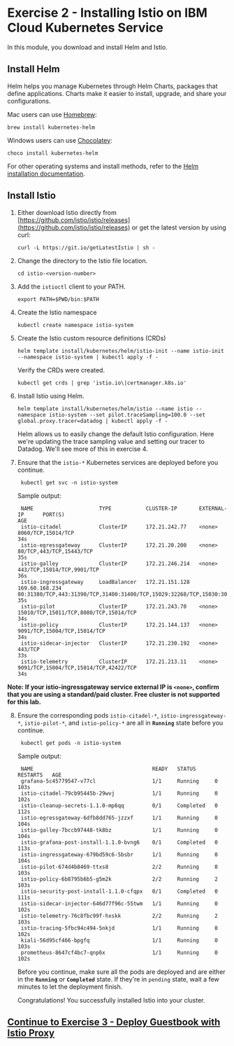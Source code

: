 # Exercise 2 - Installing Istio on IBM Cloud Kubernetes Service

In this module, you download and install Helm and Istio.

## Install Helm

Helm helps you manage Kubernetes through Helm Charts, packages that define applications. Charts make it easier to install, upgrade, and share your configurations.

Mac users can use [Homebrew](https://brew.sh/):

```text
brew install kubernetes-helm
```

Windows users can use [Chocolatey](https://chocolatey.org/):

```text
choco install kubernetes-helm
```

For other operating systems and install methods, refer to the [Helm installation documentation](https://github.com/helm/helm#install).

## Install Istio

1. Either download Istio directly from [https://github.com/istio/istio/releases](https://github.com/istio/istio/releases) or get the latest version by using curl:

   ```text
   curl -L https://git.io/getLatestIstio | sh -
   ```

2. Change the directory to the Istio file location.

   ```text
   cd istio-<version-number>
   ```

3. Add the `istioctl` client to your PATH.

   ```text
   export PATH=$PWD/bin:$PATH
   ```

4. Create the Istio namespace

   ```text
   kubectl create namespace istio-system
   ```

5. Create the Istio custom resource definitions (CRDs)

   ```text
   helm template install/kubernetes/helm/istio-init --name istio-init --namespace istio-system | kubectl apply -f -
   ```

   Verify the CRDs were created.

   ```text
   kubectl get crds | grep 'istio.io\|certmanager.k8s.io'
   ```

6. Install Istio using Helm.

   ```text
   helm template install/kubernetes/helm/istio --name istio --namespace istio-system --set pilot.traceSampling=100.0 --set global.proxy.tracer=datadog | kubectl apply -f -
   ```

   Helm allows us to easily change the default Istio configuration. Here we're updating the trace sampling value and setting our tracer to Datadog. We'll see more of this in exercise 4.

7. Ensure that the `istio-*` Kubernetes services are deployed before you continue.

   ```text
    kubectl get svc -n istio-system
   ```

   Sample output:

   ```text
    NAME                     TYPE           CLUSTER-IP       EXTERNAL-IP      PORT(S)                                                                                                                                      AGE
    istio-citadel            ClusterIP      172.21.242.77    <none>           8060/TCP,15014/TCP                                                                                                                           34s
    istio-egressgateway      ClusterIP      172.21.20.200    <none>           80/TCP,443/TCP,15443/TCP                                                                                                                     35s
    istio-galley             ClusterIP      172.21.246.214   <none>           443/TCP,15014/TCP,9901/TCP                                                                                                                   36s
    istio-ingressgateway     LoadBalancer   172.21.151.128   169.60.168.234   80:31380/TCP,443:31390/TCP,31400:31400/TCP,15029:32268/TCP,15030:30743/TCP,15031:32200/TCP,15032:31341/TCP,15443:31059/TCP,15020:31039/TCP   35s
    istio-pilot              ClusterIP      172.21.243.70    <none>           15010/TCP,15011/TCP,8080/TCP,15014/TCP                                                                                                       34s
    istio-policy             ClusterIP      172.21.144.137   <none>           9091/TCP,15004/TCP,15014/TCP                                                                                                                 34s
    istio-sidecar-injector   ClusterIP      172.21.230.192   <none>           443/TCP                                                                                                                                      33s
    istio-telemetry          ClusterIP      172.21.213.11    <none>           9091/TCP,15004/TCP,15014/TCP,42422/TCP                                                                                                       34s
   ```

**Note: If your istio-ingressgateway service external IP is `<none>`, confirm that you are using a standard/paid cluster. Free cluster is not supported for this lab.**

8. Ensure the corresponding pods `istio-citadel-*`, `istio-ingressgateway-*`, `istio-pilot-*`, and `istio-policy-*` are all in **`Running`** state before you continue.

   ```text
    kubectl get pods -n istio-system
   ```

   Sample output:

   ```text
    NAME                                      READY   STATUS      RESTARTS   AGE
    grafana-5c45779547-v77cl                  1/1     Running     0          103s
    istio-citadel-79cb95445b-29wvj            1/1     Running     0          102s
    istio-cleanup-secrets-1.1.0-mp6qq         0/1     Completed   0          112s
    istio-egressgateway-6dfb8dd765-jzzxf      1/1     Running     0          104s
    istio-galley-7bccb97448-tk8bz             1/1     Running     0          104s
    istio-grafana-post-install-1.1.0-bvng6    0/1     Completed   0          113s
    istio-ingressgateway-679bd59c6-5bsbr      1/1     Running     0          104s
    istio-pilot-674d4b8469-ttxs8              2/2     Running     0          103s
    istio-policy-6b8795b6b5-g5m2k             2/2     Running     2          103s
    istio-security-post-install-1.1.0-cfqpx   0/1     Completed   0          111s
    istio-sidecar-injector-646d77f96c-55twm   1/1     Running     0          102s
    istio-telemetry-76c8fbc99f-hxskk          2/2     Running     2          103s
    istio-tracing-5fbc94c494-5nkjd            1/1     Running     0          102s
    kiali-56d95cf466-bpgfq                    1/1     Running     0          103s
    prometheus-8647cf4bc7-qnp6x               1/1     Running     0          102s
   ```

   Before you continue, make sure all the pods are deployed and are either in the **`Running`** or **`Completed`** state. If they're in `pending` state, wait a few minutes to let the deployment finish.

   Congratulations! You successfully installed Istio into your cluster.

## [Continue to Exercise 3 - Deploy Guestbook with Istio Proxy](exercise-3.md)
